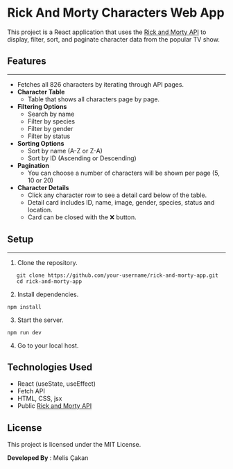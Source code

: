 # Rick And Morty Characters Web App

This project is a React application that uses the [Rick and Morty API](https://rickandmortyapi.com/) to display, filter, sort, and paginate character data from the popular TV show.

## Features

---

- Fetches all 826 characters by iterating through API pages.
- **Character Table**
  - Table that shows all characters page by page.
- **Filtering Options**
  - Search by name
  - Filter by species
  - Filter by gender
  - Filter by status
- **Sorting Options**
  - Sort by name (A-Z or Z-A)
  - Sort by ID (Ascending or Descending)
- **Pagination**
  - You can choose a number of characters will be shown per page (5, 10 or 20)
- **Character Details**
  - Click any character row to see a detail card below of the table.
  - Detail card includes ID, name, image, gender, species, status and location.
  - Card can be closed with the ❌ button.

## Setup

---

1. Clone the repository.

```
   git clone https://github.com/your-username/rick-and-morty-app.git
   cd rick-and-morty-app

```

2. Install dependencies.

```
npm install
```

3. Start the server.

```
npm run dev
```

4. Go to your local host.

## Technologies Used

- React (useState, useEffect)
- Fetch API
- HTML, CSS, jsx
- Public [Rick and Morty API](https://rickandmortyapi.com/)

## License

This project is licensed under the MIT License.

**Developed By** : Melis Çakan
